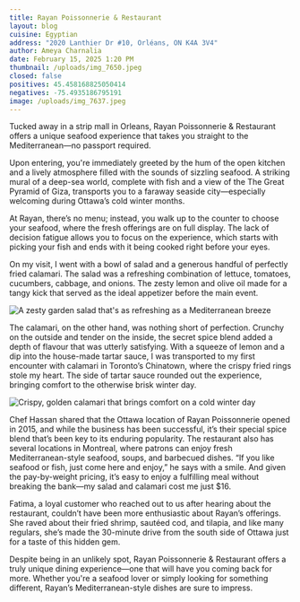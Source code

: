 ```yaml
---
title: Rayan Poissonnerie & Restaurant
layout: blog
cuisine: Egyptian
address: "2020 Lanthier Dr #10, Orléans, ON K4A 3V4"
author: Ameya Charnalia
date: February 15, 2025 1:20 PM
thumbnail: /uploads/img_7650.jpeg
closed: false
positives: 45.458168825050414
negatives: -75.4935186795191
image: /uploads/img_7637.jpeg
---
```

Tucked away in a strip mall in Orleans, Rayan Poissonnerie & Restaurant offers a unique seafood experience that takes you straight to the Mediterranean—no passport required.

Upon entering, you're immediately greeted by the hum of the open kitchen and a lively atmosphere filled with the sounds of sizzling seafood. A striking mural of a deep-sea world, complete with fish and a view of the The Great Pyramid of Giza, transports you to a faraway seaside city—especially welcoming during Ottawa’s cold winter months.

At Rayan, there’s no menu; instead, you walk up to the counter to choose your seafood, where the fresh offerings are on full display. The lack of decision fatigue allows you to focus on the experience, which starts with picking your fish and ends with it being cooked right before your eyes.

On my visit, I went with a bowl of salad and a generous handful of perfectly fried calamari. The salad was a refreshing combination of lettuce, tomatoes, cucumbers, cabbage, and onions. The zesty lemon and olive oil made for a tangy kick that served as the ideal appetizer before the main event.

![A zesty garden salad that's as refreshing as a Mediterranean breeze](/uploads/img_7640.jpeg "Rayan Poissonnerie & Restaurant salad")

The calamari, on the other hand, was nothing short of perfection. Crunchy on the outside and tender on the inside, the secret spice blend added a depth of flavour that was utterly satisfying. With a squeeze of lemon and a dip into the house-made tartar sauce, I was transported to my first encounter with calamari in Toronto’s Chinatown, where the crispy fried rings stole my heart. The side of tartar sauce rounded out the experience, bringing comfort to the otherwise brisk winter day.

![Crispy, golden calamari that brings comfort on a cold winter day](/uploads/img_7650.jpeg "Rayan Poissonnerie & Restaurant calamari")

Chef Hassan shared that the Ottawa location of Rayan Poissonnerie opened in 2015, and while the business has been successful, it’s their special spice blend that’s been key to its enduring popularity. The restaurant also has several locations in Montreal, where patrons can enjoy fresh Mediterranean-style seafood, soups, and barbecued dishes. “If you like seafood or fish, just come here and enjoy,” he says with a smile. And given the pay-by-weight pricing, it’s easy to enjoy a fulfilling meal without breaking the bank—my salad and calamari cost me just $16.

Fatima, a loyal customer who reached out to us after hearing about the restaurant, couldn’t have been more enthusiastic about Rayan’s offerings. She raved about their fried shrimp, sautéed cod, and tilapia, and like many regulars, she’s made the 30-minute drive from the south side of Ottawa just for a taste of this hidden gem.

Despite being in an unlikely spot, Rayan Poissonnerie & Restaurant offers a truly unique dining experience—one that will have you coming back for more. Whether you're a seafood lover or simply looking for something different, Rayan’s Mediterranean-style dishes are sure to impress.